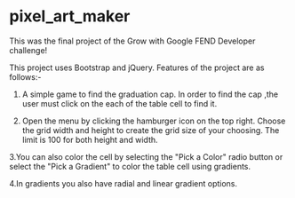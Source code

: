 # pixel_art_maker
This was the final project of the Grow with Google FEND Developer challenge!

This project uses Bootstrap and jQuery. Features of the project are as follows:-

1. A simple game to find the graduation cap. In order to find the cap ,the user must click on the each of the table cell to find it.

2. Open the menu by clicking the hamburger icon on the top right. Choose the grid width and height to create the grid size of your choosing. The limit is 100 for both height and width.

3.You can also color the cell by selecting the "Pick a Color" radio button or select the "Pick a Gradient" to color the table cell using gradients.

4.In gradients you also have radial and linear gradient options.

    

